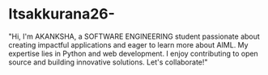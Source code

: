 # Itsakkurana26-
"Hi, I'm AKANKSHA, a SOFTWARE ENGINEERING student passionate about creating impactful applications and eager to learn more about AIML. My expertise lies in Python and web development. I enjoy contributing to open source and building innovative solutions. Let's collaborate!"
